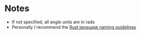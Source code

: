 # Notes

- If not specified, all angle units are in rads
- Personally I recommend the [Rust language naming guidelines](https://rust-lang.github.io/api-guidelines/naming.html)